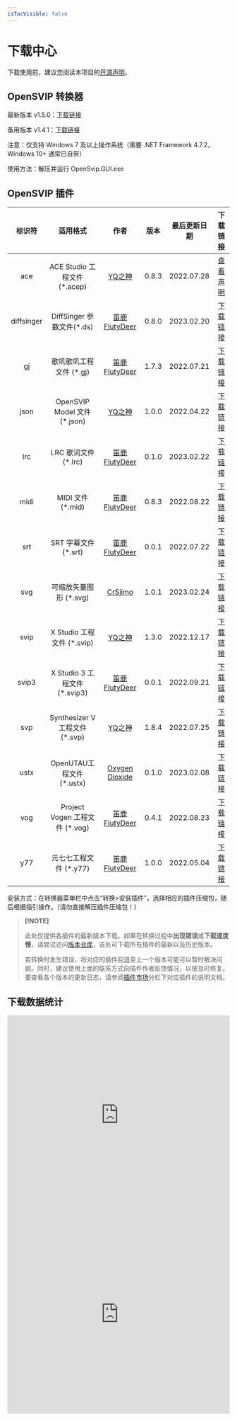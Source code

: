```yaml
---
isTocVisible: false
---
```


# 下载中心

下载使用前，建议您阅读本项目的[开源声明](license.md)。



## OpenSVIP 转换器

最新版本 v1.5.0：[下载链接](https://openvpi-1307911855.cos.ap-beijing.myqcloud.com/converter/opensvip_converter_1.5.0.zip)

备用版本 v1.4.1：[下载链接](https://openvpi-1307911855.cos.ap-beijing.myqcloud.com/converter/opensvip_converter_1.4.1.zip)

注意：仅支持 Windows 7 及以上操作系统（需要 .NET Framework 4.7.2，Windows 10+ 通常已自带）

使用方法：解压并运行 OpenSvip.GUI.exe



## OpenSVIP 插件

|   标识符   |            适用格式            |                         作者                          | 版本  | 最后更新日期 |                           下载链接                           |
| :--------: | :----------------------------: | :---------------------------------------------------: | :---: | :----------: | :----------------------------------------------------------: |
|    ace     |  ACE Studio 工程文件 (*.acep)  |    [YQ之神](https://space.bilibili.com/102844209)     | 0.8.3 |  2022.07.28  |               [查看声明](market/plugin-ace.md)               |
| diffsinger |   DiffSinger 参数文件(*.ds)    | [笛鹿FlutyDeer](https://space.bilibili.com/386270936) | 0.8.0 |  2023.02.20  | [下载链接](https://openvpi-1307911855.cos.ap-beijing.myqcloud.com/plugins/diffsinger/opensvip_plugin_diffsinger_0.8.0.zip) |
|     gj     |    歌叽歌叽工程文件 (*.gj)     | [笛鹿FlutyDeer](https://space.bilibili.com/386270936) | 1.7.3 |  2022.07.21  | [下载链接](https://openvpi-1307911855.cos.ap-beijing.myqcloud.com/plugins/gj/opensvip_plugin_gjgj_1.7.3.zip) |
|    json    |  OpenSVIP Model 文件 (*.json)  |    [YQ之神](https://space.bilibili.com/102844209)     | 1.0.0 |  2022.04.22  | [下载链接](https://openvpi-1307911855.cos.ap-beijing.myqcloud.com/plugins/json/opensvip_plugin_jsonsvip_1.0.0.zip) |
|    lrc     |      LRC 歌词文件 (*.lrc)      | [笛鹿FlutyDeer](https://space.bilibili.com/386270936) | 0.1.0 |  2023.02.22  | [下载链接](https://openvpi-1307911855.cos.ap-beijing.myqcloud.com/plugins/lrc/opensvip_plugin_lrc_0.1.0.zip) |
|    midi    |       MIDI 文件 (*.mid)        | [笛鹿FlutyDeer](https://space.bilibili.com/386270936) | 0.8.3 |  2022.08.22  | [下载链接](https://openvpi-1307911855.cos.ap-beijing.myqcloud.com/plugins/midi/opensvip_plugin_midi_0.8.3.zip) |
|    srt     |      SRT 字幕文件 (*.srt)      | [笛鹿FlutyDeer](https://space.bilibili.com/386270936) | 0.0.1 |  2022.07.22  | [下载链接](https://openvpi-1307911855.cos.ap-beijing.myqcloud.com/plugins/srt/opensvip_plugin_srt_0.0.1.zip) |
|    svg     |     可缩放矢量图形 (*.svg)     |             [CrSjimo](https://sjimo.dev/)             | 1.0.1 |  2023.02.24  | [下载链接](https://openvpi-1307911855.cos.ap-beijing.myqcloud.com/plugins/svg/opensvip_plugin_svg_1.0.1.zip) |
|    svip    |   X Studio 工程文件 (*.svip)   |    [YQ之神](https://space.bilibili.com/102844209)     | 1.3.0 |  2022.12.17  | [下载链接](https://openvpi-1307911855.cos.ap-beijing.myqcloud.com/plugins/svip/opensvip_plugin_binsvip_1.3.0.zip) |
|   svip3    | X Studio 3 工程文件 (*.svip3)  | [笛鹿FlutyDeer](https://space.bilibili.com/386270936) | 0.0.1 |  2022.09.21  | [下载链接](https://openvpi-1307911855.cos.ap-beijing.myqcloud.com/plugins/svip3/opensvip_plugin_svip3_0.0.1.zip) |
|    svp     | Synthesizer V 工程文件 (*.svp) |    [YQ之神](https://space.bilibili.com/102844209)     | 1.8.4 |  2022.07.25  | [下载链接](https://openvpi-1307911855.cos.ap-beijing.myqcloud.com/plugins/svp/opensvip_plugin_synthv_1.8.4.zip) |
|    ustx    |   OpenUTAU工程文件 (*.ustx)    |  [Oxygen Dioxide](https://github.com/oxygen-dioxide)  | 0.1.0 |  2023.02.08  | [下载链接](https://openvpi-1307911855.cos.ap-beijing.myqcloud.com/plugins/ustx/opensvip_plugin_ustx_0.1.0.zip) |
|    vog     | Project Vogen 工程文件 (*.vog) | [笛鹿FlutyDeer](https://space.bilibili.com/386270936) | 0.4.1 |  2022.08.23  | [下载链接](https://openvpi-1307911855.cos.ap-beijing.myqcloud.com/plugins/vog/opensvip_plugin_vogen_0.4.1.zip) |
|    y77     |     元七七工程文件 (*.y77)     | [笛鹿FlutyDeer](https://space.bilibili.com/386270936) | 1.0.0 |  2022.05.04  | [下载链接](https://openvpi-1307911855.cos.ap-beijing.myqcloud.com/plugins/y77/opensvip_plugin_y77_1.0.0.zip) |

安装方式：在转换器菜单栏中点击“转换>安装插件”，选择相应的插件压缩包，随后根据指引操作。（请勿直接解压插件压缩包！）



> **[!NOTE]**
>
> 此处仅提供各插件的最新版本下载。如果在转换过程中**出现错误**或**下载速度慢**，请尝试访问[版本仓库](https://share.weiyun.com/yMDgO6sz)，该处可下载所有插件的最新以及历史版本。
>
> 若转换时发生错误，将对应的插件回退至上一个版本可能可以暂时解决问题。同时，建议使用上面的联系方式向插件作者反馈情况，以便及时修复。要查看各个版本的更新日志，请参阅[插件市场](market/summary.md)分栏下对应插件的说明文档。



## 下载数据统计

<iframe src="https://openvpi.github.io/statistics/converter.html" scrolling="no" border="0" frameborder="no" framespacing="0" allowfullscreen="true" style="width: 800px; height: 450px; max-width: 100%;"></iframe>

<iframe src="https://openvpi.github.io/statistics/plugins.html" scrolling="no" border="0" frameborder="no" framespacing="0" allowfullscreen="true" style="width: 800px; height: 450px; max-width: 100%;"></iframe>

